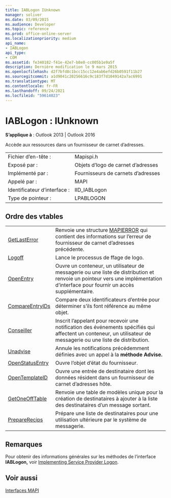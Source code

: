 ```yaml
---
title: IABLogon IUnknown
manager: soliver
ms.date: 03/09/2015
ms.audience: Developer
ms.topic: reference
ms.prod: office-online-server
ms.localizationpriority: medium
api_name:
- IABLogon
api_type:
- COM
ms.assetid: fe340182-f41e-42e7-b8e8-cc005b1e9a5f
description: Dernière modification le 9 mars 2015
ms.openlocfilehash: d2f7bfd8c1bcc15cc12e4ab6efd26b0591f11b27
ms.sourcegitcommit: a1d9041c20256616c9c183f7d1049142a7ac6991
ms.translationtype: MT
ms.contentlocale: fr-FR
ms.lasthandoff: 09/24/2021
ms.locfileid: "59614023"
---
```

# <a name="iablogon--iunknown"></a>IABLogon : IUnknown

  
  
**S’applique à** : Outlook 2013 | Outlook 2016 
  
Accède aux ressources dans un fournisseur de carnet d’adresses.
  
|||
|:-----|:-----|
|Fichier d’en-tête :  <br/> |Mapispi.h  <br/> |
|Exposé par :  <br/> |Objets d’logo de carnet d’adresses  <br/> |
|Implémenté par :  <br/> |Fournisseurs de carnets d’adresses  <br/> |
|Appelé par :  <br/> |MAPI  <br/> |
|Identificateur d’interface :  <br/> |IID_IABLogon  <br/> |
|Type de pointeur :  <br/> |LPABLOGON  <br/> |
   
## <a name="vtable-order"></a>Ordre des vtables

|||
|:-----|:-----|
|[GetLastError](iablogon-getlasterror.md) <br/> |Renvoie une structure [MAPIERROR](mapierror.md) qui contient des informations sur l’erreur de fournisseur de carnet d’adresses précédente.  <br/> |
|[Logoff](iablogon-logoff.md) <br/> |Lance le processus de ffage de logo.  <br/> |
|[OpenEntry](iablogon-openentry.md) <br/> |Ouvre un conteneur, un utilisateur de messagerie ou une liste de distribution et renvoie un pointeur vers une implémentation d’interface pour fournir un accès supplémentaire.  <br/> |
|[CompareEntryIDs](iablogon-compareentryids.md) <br/> |Compare deux identificateurs d’entrée pour déterminer s’ils font référence au même objet.  <br/> |
|[Conseiller](iablogon-advise.md) <br/> |Inscrit l’appelant pour recevoir une notification des événements spécifiés qui affectent un conteneur, un utilisateur de messagerie ou une liste de distribution.  <br/> |
|[Unadvise](iablogon-unadvise.md) <br/> |Annule les notifications précédemment définies avec un appel à la **méthode Advise.**  <br/> |
|[OpenStatusEntry](iablogon-openstatusentry.md) <br/> |Ouvre l’objet d’état du fournisseur.  <br/> |
|[OpenTemplateID](iablogon-opentemplateid.md) <br/> |Ouvre une entrée de destinataire dont les données résident dans un fournisseur de carnet d’adresses hôte.  <br/> |
|[GetOneOffTable](iablogon-getoneofftable.md) <br/> |Renvoie une table de modèles unique pour la création de destinataires à ajouter à la liste des destinataires d’un message sortant.  <br/> |
|[PrepareRecips](iablogon-preparerecips.md) <br/> |Prépare une liste de destinataires pour une utilisation ultérieure par le système de messagerie.  <br/> |
   
## <a name="remarks"></a>Remarques

Pour obtenir des informations générales sur les méthodes de l’interface **IABLogon,** voir [Implementing Service Provider Logon](implementing-service-provider-logon.md).
  
## <a name="see-also"></a>Voir aussi



[Interfaces MAPI](mapi-interfaces.md)

